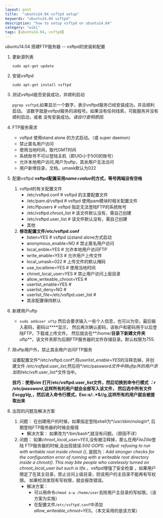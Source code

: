 ```yaml
---
layout: post
title:  "ubuntu14.04 vsftpd setup"
keywords: "ubuntu14.04 vsftpd"
description: "how to setup vsftpd on ubuntu14.04"
category: "wiki" 
tags: [ubuntu14.04, vsftpd]
---
```


ubuntu14.04 搭建FTP服务器 -- vsftpd的安装和配置


1. 更新源列表

	`sudo apt-get update`

2. 安装vsftpd

	`sudo apt-get install vsftpd`

3. 测试vsftpd是否安装成功，并顺利启动

	`pgrep vsftpd`,如果显示一个数字，表示vsftpd服务已经安装成功，并且顺利启动。
	该数字就是vsftpd服务的进程号。如果没有任何线索，可能服务并没有顺利启动，或者
	没有安装成功。*请自行查明原因*.

<!-- more -->

4. FTP服务需求
	* vsftpd 使用stand alone 的方式启动。（或 super daemon）
	* 禁止匿名用户访问
	* 使用当地时间，取代GMT时间
	* 系统账号不可以登陆主机（即UID小于500的账号）
	* 允许本地用户访问,用户为uftp，其余用户无法访问
	* 用户新增目录，文档，umask默认为022
5. 配置vsftpd
	**vsftpd配置采用*name=value*的方式，等号两端没有空格**
	1. vsftpd的有关配置文件
		* /etc/vsftpd.conf  # vsftpd 的主要配置文件
		* /etc/pam.d/vsftpd # vsftpd 使用pam模块时相关配置文件
		* /etc/ftpusers     # vsftpd 指定无法登陆FTP的系统账号
		* /etc/vsftpd.chroot_list # 该文件默认没有，需自己创建
		* /etc/vsftpd.user_list   # 该文件默认没有，需自己创建
		* 其他
	2. **修改配置文件/etc/vsftpd.conf**
		* listen=YES # vsftpd 以stand alone方式启动
		* anonymous_enable=NO # 禁止匿名用户访问
		* local_enble=YES  # 允许本地用户访问FTP
		* write_enable=YES # 允许用户上传文件
		* local_umask=022  # 上传文件的默认掩码
		* use_localtime=YES # 使用当地时间
		* chroot_local_user=YES # 禁止用户访问上层目录
		* allow_writeable_chroot=YES # 
		* userlist_enable=YES #
		* userlist_deny=NO #
		* userlist_file=/etc/vsftpd.user_list # 
		* 其余配置保持默认
6. 新建用户uftp
	* `sudo adduser uftp`
	然后会要求输入一些个人信息，也可以为空。最后输入密码，密码以****显示，
	然后再次确认密码，该账户和密码用于以后登陆FTP，下载或上传文件。
	然后就会在**/home/**目录下新建文件夹**uftp**，该文件夹即为后期FTP服务器的文件存储目录。默认权限为755.
7. 除uftp用户外，禁止其余用户访问FTP服务

	设置配置文件*/etc/vsftpd.conf*,将*userlist_enable=YES*的注释去掉，并创建文件
	*/etc/vsftpd.user_list*,然后将*/etc/password*文件中除uftp外的用户添加到*/etc/vsft.user_list*文件当中。

	**技巧：使用vim 打开/etc/vsftpd.user_list文件，然后切换到命令行模式
	*：r /etc/password*,这样所有的用户就会全部写入该文件，
	然后选中所有文件*EscggVg*,，然后进入命令行模式，Esc:s/:.\*$//g,这样所有的用户就会被提取出来**
8. 出现的问题及解决方案
	1. 问题： 在创建用户的时候，如果指定登陆shell为*/usr/sbin/nologin*,
	后期登陆FTP服务器的时候会报错		
		* 解决方案：
			如果改为*/bin/bash*,就没有问题。（原因不详）
	2. 问题： 如果*chroot_local_user=YES*,没有被注释掉，那么在用*FileZilla*登陆
	FTP服务器的时候,会出现错误:*500 OOPS: vsftpd: refusing to run with writable root inside chroot ()*, 是因为：*Add stronger checks for the configuration error of running with a writeable root directory inside a chroot(). This may bite people who carelessly turned on chroot_local_user but such is life.*，vsftpd增强了安全检查
	，如果用户限定了在其主目录，禁止访问上级目录，则该用户的主目录不能再有写权限。
	如果检测发现有写权限，就会报改错误。
		* 解决方案：
			- 可以用命令`chmod a-w /home/user`去除用户主目录的写权限。（该方案为实施）
			- 在配置文件`/etc/vsftpd.conf`中添加*allow_writeable_chroot=YES*。（本文采用的是该方案）

	
	
